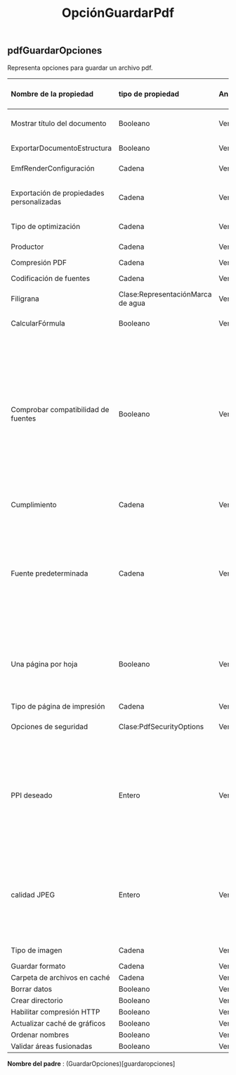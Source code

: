 ﻿---
title: OpciónGuardarPdf
second_title: Aspose.Cells Cloud Documen
type: docs
url: /es/specification/model/pdfsaveoptions/
description: "Aspose.Cells Especificación del modelo de nube: PdfSaveOptions. Maneje sin esfuerzo Excel y otros documentos de hoja de cálculo con funciones como abrir, generar, editar, dividir, fusionar, comparar y convertir."
weight: 50
---
## **pdfGuardarOpciones**

 Representa opciones para guardar un archivo pdf.

| Nombre de la propiedad| tipo de propiedad| Anulable| Solo lectura| Valor por defecto| Descripción|
|:- |:- |:- |:- |:- |:- |
| Mostrar título del documento| Booleano| Verdadero| FALSO|| Indica si la barra de título de la ventana debe mostrar el título del documento.|
| ExportarDocumentoEstructura| Booleano| Verdadero| FALSO|| Indica si se exporta la estructura del documento.|
| EmfRenderConfiguración| Cadena| Verdadero| FALSO|| Configuración para renderizar el metarchivo Emf.|
| Exportación de propiedades personalizadas| Cadena| Verdadero| FALSO|| Especifica la forma en que se exportan CustomDocumentPropertyCollection al archivo PDF.|
| Tipo de optimización| Cadena| Verdadero| FALSO|| Obtiene y establece el tipo de optimización de pdf.|
| Productor| Cadena| Verdadero| FALSO|| Obtiene y establece el productor del documento pdf generado.|
| Compresión PDF| Cadena| Verdadero| FALSO||Indique el algoritmo de compresión.|
| Codificación de fuentes| Cadena| Verdadero| FALSO|| Obtiene o establece la codificación de fuentes incrustadas en pdf.|
| Filigrana| Clase:RepresentaciónMarca de agua| Verdadero| FALSO|| Obtiene o establece una marca de agua para la salida.|
| CalcularFórmula| Booleano| Verdadero| FALSO|| Indica si se calculan las fórmulas antes de guardar el archivo pdf. El valor predeterminado es falso.|
| Comprobar compatibilidad de fuentes| Booleano| Verdadero| FALSO|| Indica si se debe comprobar la compatibilidad de fuentes para cada carácter del texto. El valor por defecto es verdadero. Deshabilitar esta propiedad puede brindar un mejor rendimiento. Pero cuando la fuente de texto/carácter predeterminada o especificada no se puede utilizar para representarlo, es posible que aparezcan caracteres ilegibles (como un bloque) en el pdf generado. En tal situación, el usuario debe mantener esta propiedad como verdadera para poder buscar y utilizar fuentes alternativas para representar el texto;|
| Cumplimiento| Cadena| Verdadero| FALSO|| El libro de trabajo se convierte a PDF de acuerdo con PdfCompliance en esta propiedad.|
| Fuente predeterminada| Cadena| Verdadero| FALSO||Cuando los caracteres en Excel son Unicode y no están configurados con la fuente correcta en el estilo de celda, pueden aparecer como un bloque en una imagen en PDF. Configure la fuente predeterminada, como MingLiu o MS Gothic, para mostrar estos caracteres. Si esta propiedad no está configurada, Aspose.Cells utilizará la fuente predeterminada del sistema para mostrar estos caracteres Unicode.|
| Una página por hoja| Booleano| Verdadero| FALSO|| Si OnePagePerSheet es verdadero, todo el contenido de una hoja se generará en una sola página. El tamaño del papel de configuración de página no será válido y las demás configuraciones de configuración de página seguirán teniendo efecto.|
| Tipo de página de impresión| Cadena| Verdadero| FALSO|| Indica qué páginas no se imprimirán.|
| Opciones de seguridad| Clase:PdfSecurityOptions| Verdadero| FALSO|| Configure estas opciones cuando se necesite seguridad en el resultado de xls2pdf.|
| PPI deseado| Entero| Verdadero| FALSO||Establezca el PPI (píxeles por pulgada) deseado de las imágenes de remuestreo y la calidad jpeg. Todas las imágenes se convertirán a JPEG con la configuración de calidad especificada y se volverán a muestrear las imágenes que sean mayores que el PPI (píxeles por pulgada) especificado. Píxeles por pulgada deseados. 220 de alta calidad. Calidad de pantalla 150. 96 calidad de correo electrónico.|
| calidad JPEG| Entero| Verdadero| FALSO|| Establezca el PPI (píxeles por pulgada) deseado de las imágenes de remuestreo y la calidad jpeg. Todas las imágenes se convertirán a JPEG con la configuración de calidad especificada y se volverán a muestrear las imágenes que sean mayores que el PPI (píxeles por pulgada) especificado. 0 - 100% JPEG calidad.|
| Tipo de imagen| Cadena| Verdadero| FALSO|| Representa el tipo de imagen al convertir el gráfico y la forma.|
| Guardar formato| Cadena| Verdadero| FALSO|||
| Carpeta de archivos en caché| Cadena| Verdadero| FALSO|||
| Borrar datos| Booleano| Verdadero| FALSO|||
| Crear directorio| Booleano| Verdadero| FALSO|||
| Habilitar compresión HTTP| Booleano| Verdadero| FALSO|||
| Actualizar caché de gráficos| Booleano| Verdadero| FALSO|||
|Ordenar nombres| Booleano| Verdadero| FALSO|||
| Validar áreas fusionadas| Booleano| Verdadero| FALSO|||

**Nombre del padre** : (GuardarOpciones)[guardaropciones]